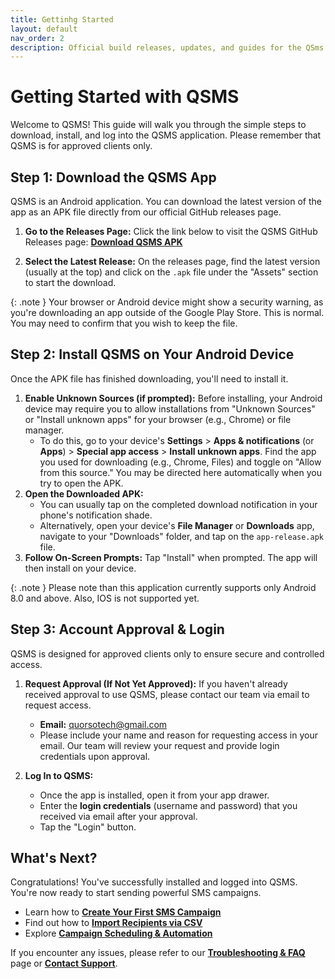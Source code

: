 ```yaml
---
title: Gettinhg Started
layout: default
nav_order: 2
description: Official build releases, updates, and guides for the QSms app — your solution for reliable SMS campaigns.
---
```


# Getting Started with QSMS

Welcome to QSMS! This guide will walk you through the simple steps to download, install, and log into the QSMS application. Please remember that QSMS is for approved clients only.

## Step 1: Download the QSMS App

QSMS is an Android application. You can download the latest version of the app as an APK file directly from our official GitHub releases page.

1.  **Go to the Releases Page:** Click the link below to visit the QSMS GitHub Releases page:
    [**Download QSMS APK**](https://github.com/Partha11/qsms-builds/releases)

2.  **Select the Latest Release:** On the releases page, find the latest version (usually at the top) and click on the `.apk` file under the "Assets" section to start the download.

{: .note }
Your browser or Android device might show a security warning, as you're downloading an app outside of the Google Play Store. This is normal. You may need to confirm that you wish to keep the file.

## Step 2: Install QSMS on Your Android Device

Once the APK file has finished downloading, you'll need to install it.

1.  **Enable Unknown Sources (if prompted):** Before installing, your Android device may require you to allow installations from "Unknown Sources" or "Install unknown apps" for your browser (e.g., Chrome) or file manager.
    * To do this, go to your device's **Settings** > **Apps & notifications** (or **Apps**) > **Special app access** > **Install unknown apps**. Find the app you used for downloading (e.g., Chrome, Files) and toggle on "Allow from this source." You may be directed here automatically when you try to open the APK.
2.  **Open the Downloaded APK:**
    * You can usually tap on the completed download notification in your phone's notification shade.
    * Alternatively, open your device's **File Manager** or **Downloads** app, navigate to your "Downloads" folder, and tap on the `app-release.apk` file.
3.  **Follow On-Screen Prompts:** Tap "Install" when prompted. The app will then install on your device.
   
{: .note }
Please note than this application currently supports only Android 8.0 and above. Also, IOS is not supported yet.

## Step 3: Account Approval & Login

QSMS is designed for approved clients only to ensure secure and controlled access.

1.  **Request Approval (If Not Yet Approved):** If you haven't already received approval to use QSMS, please contact our team via email to request access.
    * **Email:** [quorsotech@gmail.com](mailto:quorsotech@gmail.com)
    * Please include your name and reason for requesting access in your email. Our team will review your request and provide login credentials upon approval.

2.  **Log In to QSMS:**
    * Once the app is installed, open it from your app drawer.
    * Enter the **login credentials** (username and password) that you received via email after your approval.
    * Tap the "Login" button.

## What's Next?

Congratulations! You've successfully installed and logged into QSMS. You're now ready to start sending powerful SMS campaigns.

* Learn how to [**Create Your First SMS Campaign**](campaigns.html)
* Find out how to [**Import Recipients via CSV**](receipients.html)
* Explore [**Campaign Scheduling & Automation**](campaigns.html)

If you encounter any issues, please refer to our [**Troubleshooting & FAQ**](troubleshooting.html) page or [**Contact Support**](support.html).